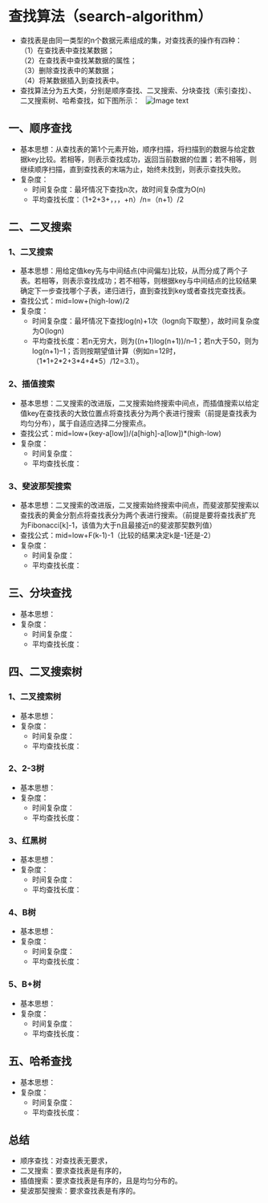 # 查找算法（search-algorithm） 
* 查找表是由同一类型的n个数据元素组成的集，对查找表的操作有四种：  
（1）在查找表中查找某数据；  
（2）在查找表中查找某数据的属性；  
（3）删除查找表中的某数据；  
（4）将某数据插入到查找表中。  
* 查找算法分为五大类，分别是顺序查找、二叉搜索、分块查找（索引查找）、二叉搜索树、哈希查找，如下图所示：  
![Image text](http://images.cnitblog.com/blog/311549/201308/18162047-8570370e5d2741a0bf3441198c26b034.jpg)  

## 一、顺序查找  
* 基本思想：从查找表的第1个元素开始，顺序扫描，将扫描到的数据与给定数据key比较。若相等，则表示查找成功，返回当前数据的位置；若不相等，则继续顺序扫描，直到查找表的末端为止，始终未找到，则表示查找失败。  
* 复杂度：  
	* 时间复杂度：最坏情况下查找n次，故时间复杂度为O(n)  
	* 平均查找长度：（1+2+3+，，，+n）/n=（n+1）/2  

## 二、二叉搜索
### 1、二叉搜索  
* 基本思想：用给定值key先与中间结点(中间偏左)比较，从而分成了两个子表。若相等，则表示查找成功；若不相等，则根据key与中间结点的比较结果确定下一步查找哪个子表，递归进行，直到查找到key或者查找完查找表。  
* 查找公式：mid=low+(high-low)/2    
* 复杂度：  
	* 时间复杂度：最坏情况下查找log(n)+1次（logn向下取整），故时间复杂度为O(logn)  
	* 平均查找长度：若n无穷大，则为((n+1)log(n+1))/n–1；若n大于50，则为log(n+1)–1；否则按期望值计算（例如n=12时，（1\*1+2\*2+3\*4+4\*5）/12=3.1）。  

### 2、插值搜索  
* 基本思想：二叉搜索的改进版，二叉搜索始终搜索中间点，而插值搜索以给定值key在查找表的大致位置点将查找表分为两个表进行搜索（前提是查找表为均匀分布），属于自适应选择二分搜索点。  
* 查找公式：mid=low+(key-a[low])/(a[high]-a[low])\*(high-low)  
* 复杂度：  
	* 时间复杂度：
	* 平均查找长度：  

### 3、斐波那契搜索  
* 基本思想：二叉搜索的改进版，二叉搜索始终搜索中间点，而斐波那契搜索以查找表的黄金分割点将查找表分为两个表进行搜索。（前提是要将查找表扩充为Fibonacci[k]-1，该值为大于n且最接近n的斐波那契数列值）  
* 查找公式：mid=low+F(k-1)-1（比较的结果决定k是-1还是-2）  
* 复杂度：  
	* 时间复杂度：
	* 平均查找长度：  

## 三、分块查找
* 基本思想：
* 复杂度：  
	* 时间复杂度：
	* 平均查找长度：  

## 四、二叉搜索树
### 1、二叉搜索树  
* 基本思想：
* 复杂度：  
	* 时间复杂度：
	* 平均查找长度：  

### 2、2-3树  
* 基本思想：
* 复杂度：  
	* 时间复杂度：
	* 平均查找长度：  

### 3、红黑树  
* 基本思想：
* 复杂度：  
	* 时间复杂度：
	* 平均查找长度：  

### 4、B树  
* 基本思想：
* 复杂度：  
	* 时间复杂度：
	* 平均查找长度：  

### 5、B+树  
* 基本思想：
* 复杂度：  
	* 时间复杂度：
	* 平均查找长度：  

## 五、哈希查找
* 基本思想：
* 复杂度：  
	* 时间复杂度：
	* 平均查找长度：  

## 总结
* 顺序查找：对查找表无要求，  
* 二叉搜索：要求查找表是有序的，  
* 插值搜索：要求查找表是有序的，且是均匀分布的。  
* 斐波那契搜索：要求查找表是有序的。  

